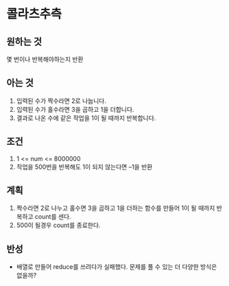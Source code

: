 # 콜라츠추측

## 원하는 것

몇 번이나 반복해야하는지 반환

## 아는 것

1. 입력된 수가 짝수라면 2로 나눕니다.
2. 입력된 수가 홀수라면 3을 곱하고 1을 더합니다.
3. 결과로 나온 수에 같은 작업을 1이 될 때까지 반복합니다.

## 조건

1. 1 <= num <= 8000000
1. 작업을 500번을 반복해도 1이 되지 않는다면 –1을 반환

## 계획

1. 짝수라면 2로 나누고 홀수면 3을 곱하고 1을 더하는 함수를 만들어 1이 될 때까지 반복하고 count를 센다.
2. 500이 될경우 count를 종료한다.

## 반성

- 배열로 만들어 reduce를 쓰려다가 실패했다. 문제를 풀 수 있는 더 다양한 방식은 없을까?  
